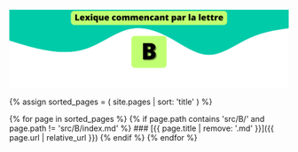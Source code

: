 ![B](../../assets/letters/B.png)


{% assign sorted_pages = ( site.pages | sort: 'title' ) %}

{% for page in sorted_pages %}
  {% if page.path contains 'src/B/' and page.path != 'src/B/index.md' %}
    ### [{{ page.title | remove: '.md' }}]({{ page.url | relative_url }})
  {% endif %}
{% endfor %}
